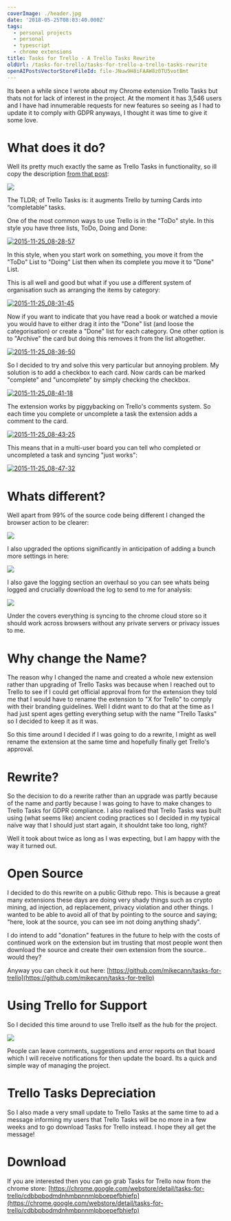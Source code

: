 ```yaml
---
coverImage: ./header.jpg
date: '2018-05-25T08:03:40.000Z'
tags:
  - personal projects
  - personal
  - typescript
  - chrome extensions
title: Tasks for Trello - A Trello Tasks Rewrite
oldUrl: /tasks-for-trello/tasks-for-trello-a-trello-tasks-rewrite
openAIPostsVectorStoreFileId: file-JNuw9H8iFAAW8z0TU5votBmt
---
```


Its been a while since I wrote about my Chrome extension Trello Tasks but thats not for lack of interest in the project. At the moment it has 3,546 users and I have had innumerable requests for new features so seeing as I had to update it to comply with GDPR anyways, I thought it was time to give it some love.

<!-- more -->

# What does it do?

Well its pretty much exactly the same as Trello Tasks in functionality, so ill copy the description [from that post](/posts/trello-tasks-a-new-chrome-extension/):

[![](https://www.mikecann.co.uk/wp-content/uploads/2015/11/screenshot-01-640x400.png)](https://www.mikecann.co.uk/wp-content/uploads/2015/11/screenshot-01-640x400.png)

The TLDR; of Trello Tasks is: it augments Trello by turning Cards into “completable” tasks.

One of the most common ways to use Trello is in the "ToDo" style. In this style you have three lists, ToDo, Doing and Done:

[![2015-11-25_08-28-57](https://www.mikecann.co.uk/wp-content/uploads/2015/11/2015-11-25_08-28-57.png)](https://www.mikecann.co.uk/wp-content/uploads/2015/11/2015-11-25_08-28-57.png)

In this style, when you start work on something, you move it from the "ToDo" List to "Doing" List then when its complete you move it to "Done" List.

This is all well and good but what if you use a different system of organisation such as arranging the items by category:

[![2015-11-25_08-31-45](https://www.mikecann.co.uk/wp-content/uploads/2015/11/2015-11-25_08-31-45.png)](https://www.mikecann.co.uk/wp-content/uploads/2015/11/2015-11-25_08-31-45.png)

Now if you want to indicate that you have read a book or watched a movie you would have to either drag it into the "Done" list (and loose the categorisation) or create a "Done" list for each category. One other option is to "Archive" the card but doing this removes it from the list altogether.

[![2015-11-25_08-36-50](https://www.mikecann.co.uk/wp-content/uploads/2015/11/2015-11-25_08-36-50.gif)](https://www.mikecann.co.uk/wp-content/uploads/2015/11/2015-11-25_08-36-50.gif)

So I decided to try and solve this very particular but annoying problem. My solution is to add a checkbox to each card. Now cards can be marked "complete" and "uncomplete" by simply checking the checkbox.

[![2015-11-25_08-41-18](https://www.mikecann.co.uk/wp-content/uploads/2015/11/2015-11-25_08-41-18.png)](https://www.mikecann.co.uk/wp-content/uploads/2015/11/2015-11-25_08-41-18.png)

The extension works by piggybacking on Trello's comments system. So each time you complete or uncomplete a task the extension adds a comment to the card.

[![2015-11-25_08-43-25](https://www.mikecann.co.uk/wp-content/uploads/2015/11/2015-11-25_08-43-25.png)](https://www.mikecann.co.uk/wp-content/uploads/2015/11/2015-11-25_08-43-25.png)

This means that in a multi-user board you can tell who completed or uncompleted a task and syncing "just works":

[![2015-11-25_08-47-32](https://www.mikecann.co.uk/wp-content/uploads/2015/11/2015-11-25_08-47-32.gif)](https://www.mikecann.co.uk/wp-content/uploads/2015/11/2015-11-25_08-47-32.gif)

# Whats different?

Well apart from 99% of the source code being different I changed the browser action to be clearer:

[![](./browser-action.png)](./browser-action.png)

I also upgraded the options significantly in anticipation of adding a bunch more settings in here:

[![](./general-options.png)](./general-options.png)

I also gave the logging section an overhaul so you can see whats being logged and crucially download the log to send to me for analysis:

[![](./logging-options.png)](./logging-options.png)

Under the covers everything is syncing to the chrome cloud store so it should work across browsers without any private servers or privacy issues to me.

# Why change the Name?

The reason why I changed the name and created a whole new extension rather than upgrading of Trello Tasks was because when I reached out to Trello to see if I could get official approval from for the extension they told me that I would have to rename the extension to "X for Trello" to comply with their branding guidelines. Well I didnt want to do that at the time as I had just spent ages getting everything setup with the name "Trello Tasks" so I decided to keep it as it was.

So this time around I decided if I was going to do a rewrite, I might as well rename the extension at the same time and hopefully finally get Trello's approval.

# Rewrite?

So the decision to do a rewrite rather than an upgrade was partly because of the name and partly because I was going to have to make changes to Trello Tasks for GDPR compliance. I also realised that Trello Tasks was built using (what seems like) ancient coding practices so I decided in my typical naïve way that I should just start again, it shouldnt take too long, right?

Well it took about twice as long as I was expecting, but I am happy with the way it turned out.

# Open Source

I decided to do this rewrite on a public Github repo. This is because a great many extensions these days are doing very shady things such as crypto mining, ad injection, ad replacement, privacy violation and other things. I wanted to be able to avoid all of that by pointing to the source and saying; "here, look at the source, you can see im not doing anything shady".

I do intend to add "donation" features in the future to help with the costs of continued work on the extension but im trusting that most people wont then download the source and create their own extension from the source.. would they?

Anyway you can check it out here: [https://github.com/mikecann/tasks-for-trello](https://github.com/mikecann/tasks-for-trello)

# Using Trello for Support

So I decided this time around to use Trello itself as the hub for the project.

[![](./support-ss.png)](./support-ss.png)

People can leave comments, suggestions and error reports on that board which I will receive notifications for then update the board. Its a quick and simple way of managing the project.

# Trello Tasks Depreciation

So I also made a very small update to Trello Tasks at the same time to ad a message informing my users that Trello Tasks will be no more in a few weeks and to go download Tasks for Trello instead. I hope they all get the message!

# Download

If you are interested then you can go grab Tasks for Trello now from the chrome store: [https://chrome.google.com/webstore/detail/tasks-for-trello/cdbbpbodmdnhmbpnnmlpboepefbhiefp](https://chrome.google.com/webstore/detail/tasks-for-trello/cdbbpbodmdnhmbpnnmlpboepefbhiefp)
